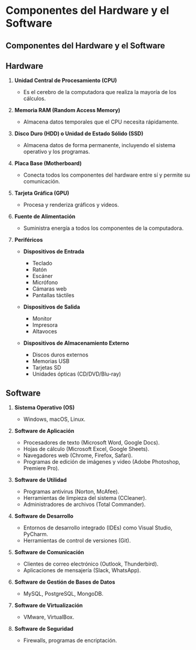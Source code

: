 
# Componentes del Hardware y el Software

##  Componentes del Hardware y el Software


## Hardware

1. **Unidad Central de Procesamiento (CPU)**
   - Es el cerebro de la computadora que realiza la mayoría de los cálculos.
   
2. **Memoria RAM (Random Access Memory)**
   - Almacena datos temporales que el CPU necesita rápidamente.
   
3. **Disco Duro (HDD) o Unidad de Estado Sólido (SSD)**
   - Almacena datos de forma permanente, incluyendo el sistema operativo y los programas.

4. **Placa Base (Motherboard)**
   - Conecta todos los componentes del hardware entre sí y permite su comunicación.

5. **Tarjeta Gráfica (GPU)**
   - Procesa y renderiza gráficos y videos.

6. **Fuente de Alimentación**
   - Suministra energía a todos los componentes de la computadora.

7. **Periféricos**

    - **Dispositivos de Entrada**
      - Teclado
      - Ratón
      - Escáner
      - Micrófono
      - Cámaras web
      - Pantallas táctiles

    - **Dispositivos de Salida**
      - Monitor
      - Impresora
      - Altavoces

    - **Dispositivos de Almacenamiento Externo**
      - Discos duros externos
      - Memorias USB
      - Tarjetas SD
      - Unidades ópticas (CD/DVD/Blu-ray)

## Software

1. **Sistema Operativo (OS)**
   - Windows, macOS, Linux.

2. **Software de Aplicación**
   - Procesadores de texto (Microsoft Word, Google Docs).
   - Hojas de cálculo (Microsoft Excel, Google Sheets).
   - Navegadores web (Chrome, Firefox, Safari).
   - Programas de edición de imágenes y video (Adobe Photoshop, Premiere Pro).

3. **Software de Utilidad**
   - Programas antivirus (Norton, McAfee).
   - Herramientas de limpieza del sistema (CCleaner).
   - Administradores de archivos (Total Commander).

4. **Software de Desarrollo**
   - Entornos de desarrollo integrado (IDEs) como Visual Studio, PyCharm.
   - Herramientas de control de versiones (Git).

5. **Software de Comunicación**
   - Clientes de correo electrónico (Outlook, Thunderbird).
   - Aplicaciones de mensajería (Slack, WhatsApp).

6. **Software de Gestión de Bases de Datos**
   - MySQL, PostgreSQL, MongoDB.

7. **Software de Virtualización**
   - VMware, VirtualBox.

8. **Software de Seguridad**
   - Firewalls, programas de encriptación.

